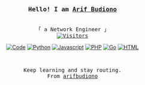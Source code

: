 <h3 align="center"><samp>Hello! I am <b><a rel="nofollow noopener noreferrer" target="_blank" href="https://ragil000.github.io/rmy-portfolio-reactjs/">Arif Budiono</a></b></samp></h3>
<p align="center"><br>
  <samp>
    「 a Network Engineer 」<br>
    <a href="https://github.com/arifbudiono"> <img src="https://visitor-badge.laobi.icu/badge?page_id=arifbudiono" alt="Visitors"></a>
  </samp>
</p>
 <p align="center">
      <a href="https://github.com/arifbudiono?tab=repositories" target="_blank"><img alt="Code" src="https://img.shields.io/badge/-code-000000?style=flat-square&logo=Plex&logoColor=white"></a>
      <a href="https://github.com/arifbudiono?tab=repositories&language=python" target="_blank"><img alt="Python" src="https://img.shields.io/badge/-Python-3572A5?style=flat-square&logo=Python&logoColor=white"></a>
      <a href="https://github.com/ragil000?tab=repositories&language=javascript" target="_blank"><img alt="Javascript" src="https://img.shields.io/badge/-Javascript-f1e05a?style=flat-square&logo=Javascript&logoColor=white"></a>
      <a href="https://github.com/arifbudiono?tab=repositories&language=php" target="_blank"><img alt="PHP" src="https://img.shields.io/badge/PHP-777BB4?style=flat-square&logo=PHP&logoColor=white"></a>
      <a href="https://github.com/ragil000?tab=repositories&language=go" target="_blank"><img alt="Go" src="https://img.shields.io/badge/-Go-375eab?style=flat-square&logo=Go&logoColor=white"></a>
      <a href="https://github.com/ragil000?tab=repositories&language=html" target="_blank"><img alt="HTML" src="https://img.shields.io/badge/-HTML-E34F26?style=flat-square&logo=HTML5&logoColor=white"></a>
  <br>
  </p>
<br>
<samp>
  <p align="center">
    Keep learning and stay routing.
    <br>
    From <a href="https://github.com/arifbudiono/arifbudiono">arifbudiono</a>
  </p>
</samp>
